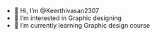 - 👋 Hi, I’m @Keerthivasan2307
- 👀 I’m interested in Graphic designing
- 🌱 I’m currently learning Graphic design course

<!---
Keerthivasan2307/Keerthivasan2307 is a ✨ special ✨ repository because its `README.md` (this file) appears on your GitHub profile.
You can click the Preview link to take a look at your changes.
--->
